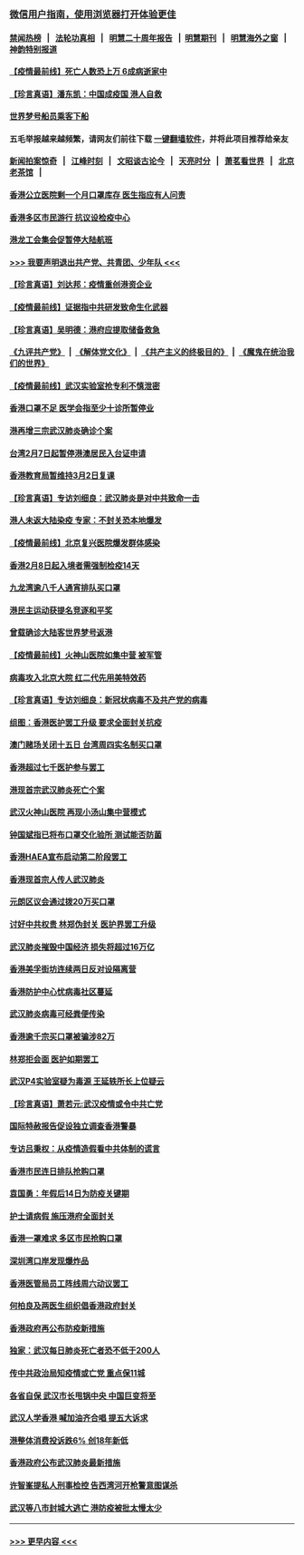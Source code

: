 ### [微信用户指南，使用浏览器打开体验更佳](https://github.com/gfw-breaker/banned-news1/blob/master/indexes/wechat-guide.md?t=0)
#### [禁闻热榜](热点新闻.md?t=0)  &nbsp;&nbsp;|&nbsp;&nbsp; [法轮功真相](https://github.com/gfw-breaker/truth/blob/master/README.md?t=0) &nbsp;&nbsp;|&nbsp;&nbsp; [明慧二十周年报告](https://github.com/gfw-breaker/mh-reports/blob/master/README.md?t=0) &nbsp;&nbsp;|&nbsp;&nbsp;[明慧期刊](https://github.com/gfw-breaker/mh-qikan) &nbsp;&nbsp;|&nbsp;&nbsp; [明慧海外之窗](https://github.com/gfw-breaker/mh-news/blob/master/README.md?t=0) &nbsp;&nbsp;|&nbsp;&nbsp; [神韵特别报道](https://github.com/gfw-breaker/mh-news/blob/master/shenyun.md?t=0)
#### [【疫情最前线】死亡人数恐上万 6成病逝家中](../pages/nsc415/n11856687.md?t=02110044) 
#### [【珍言真语】潘东凯：中国成疫国 港人自救](../pages/nsc415/n11856962.md?t=02110044) 
#### [世界梦号船员乘客下船](../pages/nsc415/n11856883.md?t=02110044) 
#### 五毛举报越来越频繁，请网友们前往下载 [一键翻墙软件](https://github.com/gfw-breaker/ssr-accounts)，并将此项目推荐给亲友
#### [新闻拍案惊奇](https://github.com/gfw-breaker/banned-news1/blob/master/pages/link4.md) &nbsp;&nbsp;|&nbsp;&nbsp; [江峰时刻](https://github.com/gfw-breaker/banned-news1/blob/master/pages/link4.md) &nbsp;&nbsp;|&nbsp;&nbsp; [文昭谈古论今](https://github.com/gfw-breaker/banned-news1/blob/master/pages/link4.md) &nbsp;&nbsp;|&nbsp;&nbsp; [天亮时分](https://github.com/gfw-breaker/banned-news1/blob/master/pages/link4.md) &nbsp;&nbsp;|&nbsp;&nbsp; [萧茗看世界](https://github.com/gfw-breaker/banned-news1/blob/master/pages/link4.md) &nbsp;&nbsp;|&nbsp;&nbsp; [北京老茶馆](https://github.com/gfw-breaker/banned-news1/blob/master/pages/link4.md) &nbsp;&nbsp;|&nbsp;&nbsp; 
#### [香港公立医院剩一个月口罩库存 医生指应有人问责](../pages/nsc415/n11856875.md?t=02110044) 
#### [香港多区市民游行 抗议设检疫中心](../pages/nsc415/n11856866.md?t=02110044) 
#### [港龙工会集会促暂停大陆航班](../pages/nsc415/n11856840.md?t=02110044) 
#### [>>> 我要声明退出共产党、共青团、少年队 <<<](https://github.com/begood0513/goodnews/blob/master/quit/letter.md) 
#### [【珍言真语】刘达邦：疫情重创港资企业](../pages/nsc415/n11854274.md?t=02110044) 
#### [【疫情最前线】证据指中共研发致命生化武器](../pages/nsc415/n11853087.md?t=02110044) 
#### [【珍言真语】吴明德：港府应提取储备救急](../pages/nsc415/n11852734.md?t=02110044) 
#### [《九评共产党》](https://github.com/begood0513/9ping.md/blob/master/README.md) &nbsp;|&nbsp; [《解体党文化》](../../../../jtdwh.md/blob/master/README.md)  &nbsp;|&nbsp; [《共产主义的终极目的》](../../../../gczydzjmd.md/blob/master/README.md) &nbsp;|&nbsp; [《魔鬼在统治我们的世界》](../../../../mgztzwmdsj.md/blob/master/README.md) 
#### [【疫情最前线】武汉实验室抢专利不慎泄密](../pages/nsc415/n11850310.md?t=02110044) 
#### [香港口罩不足 医学会指至少十诊所暂停业](../pages/nsc415/n11850301.md?t=02110044) 
#### [港再增三宗武汉肺炎确诊个案](../pages/nsc415/n11850328.md?t=02110044) 
#### [台湾2月7日起暂停港澳居民入台证申请](../pages/nsc415/n11850304.md?t=02110044) 
#### [香港教育局暂维持3月2日复课](../pages/nsc415/n11850260.md?t=02110044) 
#### [【珍言真语】专访刘细良：武汉肺炎是对中共致命一击](../pages/nsc415/n11849934.md?t=02110044) 
#### [港人未返大陆染疫 专家：不封关恐本地爆发](../pages/nsc415/n11848021.md?t=02110044) 
#### [【疫情最前线】北京复兴医院爆发群体感染](../pages/nsc415/n11847626.md?t=02110044) 
#### [香港2月8日起入境者需强制检疫14天](../pages/nsc415/n11847658.md?t=02110044) 
#### [九龙湾逾八千人通宵排队买口罩](../pages/nsc415/n11847647.md?t=02110044) 
#### [港民主运动获提名竞逐和平奖](../pages/nsc415/n11847633.md?t=02110044) 
#### [曾载确诊大陆客世界梦号返港](../pages/nsc415/n11847608.md?t=02110044) 
#### [【疫情最前线】火神山医院如集中营 被军管](../pages/nsc415/n11847524.md?t=02110044) 
#### [病毒攻入北京大院 红二代先用美特效药](../pages/nsc415/n11847427.md?t=02110044) 
#### [【珍言真语】专访刘细良：新冠状病毒不及共产党的病毒](../pages/nsc415/n11847164.md?t=02110044) 
#### [组图：香港医护罢工升级 要求全面封关抗疫](../pages/nsc415/n11844107.md?t=02110044) 
#### [澳门赌场关闭十五日 台湾周四实名制买口罩](../pages/nsc415/n11845083.md?t=02110044) 
#### [香港超过七千医护参与罢工](../pages/nsc415/n11845051.md?t=02110044) 
#### [港现首宗武汉肺炎死亡个案](../pages/nsc415/n11844998.md?t=02110044) 
#### [武汉火神山医院 再现小汤山集中营模式](../pages/nsc415/n11844763.md?t=02110044) 
#### [钟国斌指已将布口罩交化验所 测试能否防菌](../pages/nsc415/n11842783.md?t=02110044) 
#### [香港HAEA宣布启动第二阶段罢工](../pages/nsc415/n11842723.md?t=02110044) 
#### [香港现首宗人传人武汉肺炎](../pages/nsc415/n11842766.md?t=02110044) 
#### [元朗区议会通过拨20万买口罩](../pages/nsc415/n11842754.md?t=02110044) 
#### [讨好中共权贵 林郑伪封关 医护界罢工升级](../pages/nsc415/n11842359.md?t=02110044) 
#### [武汉肺炎摧毁中国经济 损失将超过16万亿](../pages/nsc415/n11839723.md?t=02110044) 
#### [香港美孚街坊连续两日反对设隔离营](../pages/nsc415/n11839962.md?t=02110044) 
#### [香港防护中心忧病毒社区蔓延](../pages/nsc415/n11839933.md?t=02110044) 
#### [武汉肺炎病毒可经粪便传染](../pages/nsc415/n11839939.md?t=02110044) 
#### [香港逾千宗买口罩被骗涉82万](../pages/nsc415/n11839914.md?t=02110044) 
#### [林郑拒会面 医护如期罢工](../pages/nsc415/n11839892.md?t=02110044) 
#### [武汉P4实验室疑为毒源 王延轶所长上位疑云](../pages/nsc415/n11835543.md?t=02110044) 
#### [【珍言真语】萧若元:武汉疫情或令中共亡党](../pages/nsc415/n11829394.md?t=02110044) 
#### [国际特赦报告促设独立调查香港警暴](../pages/nsc415/n11833845.md?t=02110044) 
#### [专访吕秉权：从疫情造假看中共体制的谎言](../pages/nsc415/n11833813.md?t=02110044) 
#### [香港市民连日排队抢购口罩](../pages/nsc415/n11833794.md?t=02110044) 
#### [袁国勇：年假后14日为防疫关键期](../pages/nsc415/n11831088.md?t=02110044) 
#### [护士请病假 施压港府全面封关](../pages/nsc415/n11831030.md?t=02110044) 
#### [香港一罩难求 多区市民抢购口罩](../pages/nsc415/n11831002.md?t=02110044) 
#### [深圳湾口岸发现爆炸品](../pages/nsc415/n11828802.md?t=02110044) 
#### [香港医管局员工阵线周六动议罢工](../pages/nsc415/n11828762.md?t=02110044) 
#### [何柏良及两医生组织倡香港政府封关](../pages/nsc415/n11828749.md?t=02110044) 
#### [香港政府再公布防疫新措施](../pages/nsc415/n11828716.md?t=02110044) 
#### [独家：武汉每日肺炎死亡者恐不低于200人](../pages/nsc415/n11828240.md?t=02110044) 
#### [传中共政治局知疫情或亡党 重点保11城](../pages/nsc415/n11828145.md?t=02110044) 
#### [各省自保 武汉市长甩锅中央 中国巨变将至](../pages/nsc415/n11828021.md?t=02110044) 
#### [武汉人学香港 喊加油齐合唱 提五大诉求](../pages/nsc415/n11827046.md?t=02110044) 
#### [港整体消费投诉跌6% 创18年新低](../pages/nsc415/n11817280.md?t=02110044) 
#### [香港政府公布武汉肺炎最新措施](../pages/nsc415/n11817152.md?t=02110044) 
#### [许智峯提私人刑事检控 告西湾河开枪警意图谋杀](../pages/nsc415/n11817132.md?t=02110044) 
#### [武汉等八市封城大逃亡 港防疫被批太慢太少](../pages/nsc415/n11817058.md?t=02110044) 

----
#### [ >>> 更早内容 <<< ](../indexes/nsc415-earlier.md)
